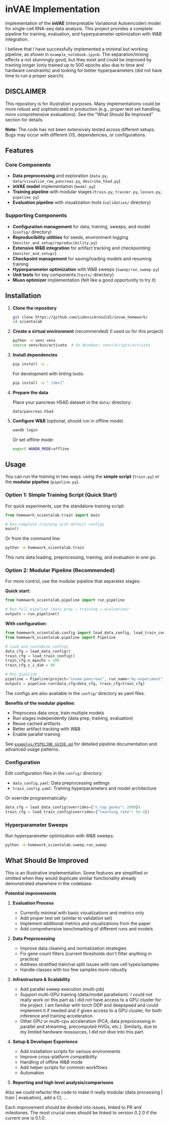 # inVAE Implementation

Implementation of the **inVAE** (interpretable Variational Autoencoder) model for single-cell RNA-seq data analysis. This project provides a complete pipeline for training, evaluation, and hyperparameter optimization with W&B integration.

 I believe that I have successfully implemented a minimal but working pipeline, as shown in `example_notebook.ipynb`. The separation/mixing effects a not stunningly good, but they exist and could be improved by training longer (only trained up to 500 epochs also due to time and hardware constraints) and looking for better hyperparameters (did not have time to run a proper search).

## DISCLAIMER

This repository is for illustration purposes. Many implementations could be more robust and sophisticated in production (e.g., proper test set handling, more comprehensive evaluations). See the "What Should Be Improved" section for details.

**Note:** The code has not been extensively tested across different setups. Bugs may occur with different OS, dependencies, or configurations.

## Features

### Core Components
- **Data preprocessing** and exploration (`data.py`, `data/visualize_raw_pancreas.py`, `describe_h5ad.py`)
- **inVAE model** implementation (`model.py`)
- **Training pipeline** with modular stages (`train.py`, `trainer.py`, `losses.py`, `pipeline.py`)
- **Evaluation pipeline** with visualization tools (`validation/` directory)

### Supporting Components
- **Configuration management** for data, training, sweeps, and model (`config/` directory)
- **Reproducibility utilities** for seeds, environment logging (`monitor_and_setup/reproducibility.py`)
- **Extensive W&B integration** for artifact tracking and checkpointing (`monitor_and_setup/`)
- **Checkpoint management** for saving/loading models and resuming training
- **Hyperparameter optimization** with W&B sweeps (`sweep/run_sweep.py`)
- **Unit tests** for key components (`tests/` directory)
- **Muon optimizer** implementation (felt like a good opportunity to try it)

## Installation

1. **Clone the repository**
   ```bash
   git clone https://github.com/LudovicArnould1/invae_homework/ 
   cd scientalab
   ```

2. **Create a virtual environment** (recommended) (I used uv for this project)
   ```bash
   python -m venv venv
   source venv/bin/activate  # On Windows: venv\Scripts\activate
   ```

3. **Install dependencies**
   ```bash
   pip install -e .
   ```

   For development with linting tools:
   ```bash
   pip install -e ".[dev]"
   ```

4. **Prepare the data**
   
   Place your pancreas H5AD dataset in the `data/` directory:
   ```
   data/pancreas.h5ad
   ```

5. **Configure W&B** (optional, should run in offline mode)
   ```bash
   wandb login
   ```

   Or set offline mode:
   ```bash
   export WANDB_MODE=offline
   ```

## Usage

You can run the training in two ways: using the **simple script** (`train.py`) or the **modular pipeline** (`pipeline.py`).

### Option 1: Simple Training Script (Quick Start)

For quick experiments, use the standalone training script:

```python
from homework_scientalab.train import main

# Run complete training with default configs
main()
```

Or from the command line:
```bash
python -m homework_scientalab.train
```

This runs data loading, preprocessing, training, and evaluation in one go.

### Option 2: Modular Pipeline (Recommended)

For more control, use the modular pipeline that separates stages:

**Quick start:**
```python
from homework_scientalab.pipeline import run_pipeline

# Run full pipeline (data prep → training → evaluation)
outputs = run_pipeline()
```

**With configuration:**
```python
from homework_scientalab.config import load_data_config, load_train_config
from homework_scientalab.pipeline import Pipeline

# Load and customize configs
data_cfg = load_data_config()
train_cfg = load_train_config()
train_cfg.n_epochs = 100
train_cfg.z_i_dim = 40

# Run pipeline
pipeline = Pipeline(project="invae-pancreas", run_name="my-experiment")
outputs = pipeline.run(data_cfg=data_cfg, train_cfg=train_cfg)
```

The configs are also available in the `config/` directory as yaml files.

**Benefits of the modular pipeline:**
- Preprocess data once, train multiple models
- Run stages independently (data prep, training, evaluation)
- Reuse cached artifacts
- Better artifact tracking with W&B
- Enable parallel training

See [`examples/PIPELINE_GUIDE.md`](examples/PIPELINE_GUIDE.md) for detailed pipeline documentation and advanced usage patterns.

### Configuration

Edit configuration files in the `config/` directory:
- `data_config.yaml`: Data preprocessing settings
- `train_config.yaml`: Training hyperparameters and model architecture

Or override programmatically:
```python
data_cfg = load_data_config(overrides={"n_top_genes": 2000})
train_cfg = load_train_config(overrides={"learning_rate": 5e-4})
```

### Hyperparameter Sweeps

Run hyperparameter optimization with W&B sweeps:

```bash
python -m homework_scientalab.sweep.run_sweep
```


## What Should Be Improved

This is an illustrative implementation. Some features are simplified or omitted when they would duplicate similar functionality already demonstrated elsewhere in the codebase.

**Potential improvements**

1. **Evaluation Process**
   - Currently minimal with basic visualizations and metrics only
   - Add proper test set (similar to validation set)
   - Implement additional metrics and visualizations from the paper
   - Add comprehensive benchmarking of different runs and models

2. **Data Preprocessing**
   - Improve data cleaning and normalization strategies
   - Fix gene count filters (current thresholds don't filter anything in practice)
   - Address stratified train/val split issues with rare cell types/samples
   - Handle classes with too few samples more robustly

3. **Infrastructure & Scalability**
   - Add parallel sweep execution (multi-job)
   - Support multi-GPU training (data/model parallelism). I could not really work on this part as I did not have access to a GPU cluster for the project. I am familiar with torch DDP and deepspeed and could implement it if needed and if given access to a GPU cluster, for both inference and training acceleration.
   - Other GPU or multi-cpu acceleration (PCA, data preprocessing in parallel and streaming, precomputed HVGs, etc.). Similarly, due to my limited hardware ressources, I did not dive into this part.

4. **Setup & Developer Experience**
   - Add installation scripts for various environments
   - Improve cross-platform compatibility
   - Handling of offline W&B mode
   - Add helper scripts for common workflows
   - Automation

5. **Reporting and high level analysis/comparisons**

Also we could refactor the code to make it really modular (data processing | train | evaluation), add a CI, ...


Each improvement should be divided into issues, linked to PR and milestones. The most crucial ones should be linked to version 0.2.0 if the current one is 0.1.0.
